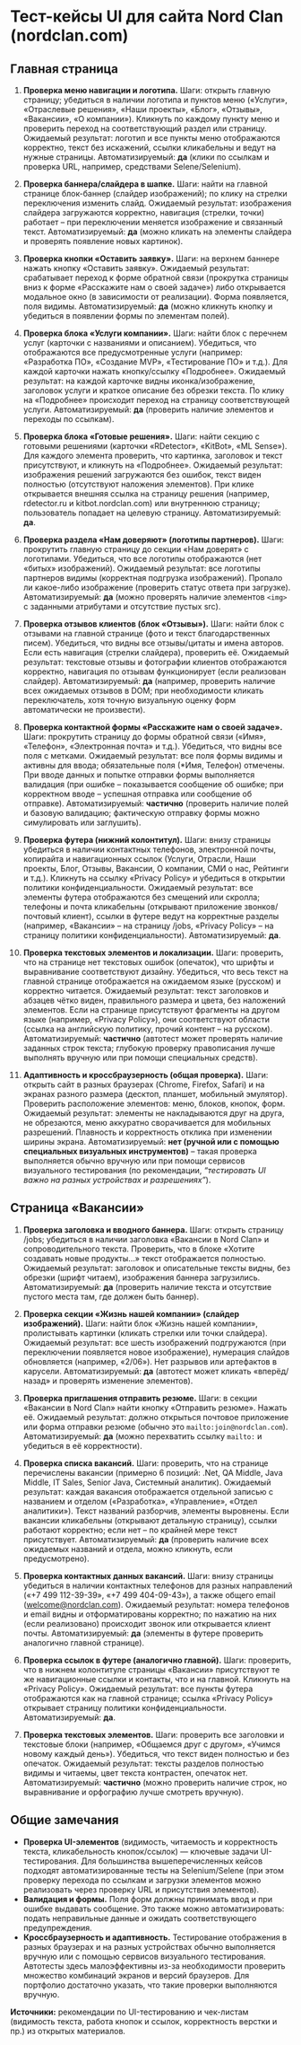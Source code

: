 # Тест-кейсы UI для сайта Nord Clan (nordclan.com)

## Главная страница

1. **Проверка меню навигации и логотипа.** Шаги: открыть главную страницу; убедиться в наличии логотипа и пунктов меню («Услуги», «Отраслевые решения», «Наши проекты», «Блог», «Отзывы», «Вакансии», «О компании»). Кликнуть по каждому пункту меню и проверить переход на соответствующий раздел или страницу.
   Ожидаемый результат: логотип и все пункты меню отображаются корректно, текст без искажений, ссылки кликабельны и ведут на нужные страницы. Автоматизируемый: **да** (клики по ссылкам и проверка URL, например, средствами Selene/Selenium).

2. **Проверка баннера/слайдера в шапке.** Шаги: найти на главной странице блок-баннер (слайдер изображений); по клику на стрелки переключения изменить слайд.
   Ожидаемый результат: изображения слайдера загружаются корректно, навигация (стрелки, точки) работает – при переключении меняется изображение и связанный текст. Автоматизируемый: **да** (можно кликать на элементы слайдера и проверять появление новых картинок).

3. **Проверка кнопки «Оставить заявку».** Шаги: на верхнем баннере нажать кнопку «Оставить заявку».
   Ожидаемый результат: срабатывает переход к форме обратной связи (прокрутка страницы вниз к форме «Расскажите нам о своей задаче») либо открывается модальное окно (в зависимости от реализации). Форма появляется, поля видимы. Автоматизируемый: **да** (можно кликнуть кнопку и убедиться в появлении формы по элементам полей).

4. **Проверка блока «Услуги компании».** Шаги: найти блок с перечнем услуг (карточки с названиями и описанием). Убедиться, что отображаются все предусмотренные услуги (например: «Разработка ПО», «Создание MVP», «Тестирование ПО» и т.д.). Для каждой карточки нажать кнопку/ссылку «Подробнее».
   Ожидаемый результат: на каждой карточке видны иконка/изображение, заголовок услуги и краткое описание без обрезки текста. По клику на «Подробнее» происходит переход на страницу соответствующей услуги. Автоматизируемый: **да** (проверить наличие элементов и переходы по ссылкам).

5. **Проверка блока «Готовые решения».** Шаги: найти секцию с готовыми решениями (карточки «RDetector», «KitBot», «ML Sense»). Для каждого элемента проверить, что картинка, заголовок и текст присутствуют, и кликнуть на «Подробнее».
   Ожидаемый результат: изображения решений загружаются без ошибок, текст виден полностью (отсутствуют наложения элементов). При клике открывается внешняя ссылка на страницу решения (например, rdetector.ru и kitbot.nordclan.com) или внутреннюю страницу; пользователь попадает на целевую страницу. Автоматизируемый: **да**.

6. **Проверка раздела «Нам доверяют» (логотипы партнеров).** Шаги: прокрутить главную страницу до секции «Нам доверят» с логотипами. Убедиться, что все логотипы отображаются (нет «битых» изображений).
   Ожидаемый результат: все логотипы партнеров видимы (корректная подгрузка изображений). Пропало ли какое-либо изображение (проверить статус ответа при загрузке). Автоматизируемый: **да** (можно проверять наличие элементов `<img>` с заданными атрибутами и отсутствие пустых src).

7. **Проверка отзывов клиентов (блок «Отзывы»).** Шаги: найти блок с отзывами на главной странице (фото и текст благодарственных писем). Убедиться, что видны все отзывы/цитаты и имена авторов. Если есть навигация (стрелки слайдера), проверить её.
   Ожидаемый результат: текстовые отзывы и фотографии клиентов отображаются корректно, навигация по отзывам функционирует (если реализован слайдер). Автоматизируемый: **да** (например, проверить наличие всех ожидаемых отзывов в DOM; при необходимости кликать переключатель, хотя точную визуальную оценку форм автоматически не произвести).

8. **Проверка контактной формы «Расскажите нам о своей задаче».** Шаги: прокрутить страницу до формы обратной связи («Имя», «Телефон», «Электронная почта» и т.д.). Убедиться, что видны все поля с метками.
   Ожидаемый результат: все поля формы видимы и активны для ввода; обязательные поля (\*Имя, Телефон) отмечены. При вводе данных и попытке отправки формы выполняется валидация (при ошибке – показывается сообщение об ошибке; при корректном вводе – успешная отправка или сообщение об отправке). Автоматизируемый: **частично** (проверить наличие полей и базовую валидацию; фактическую отправку формы можно симулировать или заглушить).

9. **Проверка футера (нижний колонтитул).** Шаги: внизу страницы убедиться в наличии контактных телефонов, электронной почты, копирайта и навигационных ссылок (Услуги, Отрасли, Наши проекты, Блог, Отзывы, Вакансии, О компании, СМИ о нас, Рейтинги и т.д.). Кликнуть на ссылку «Privacy Policy» и убедиться в открытии политики конфиденциальности.
   Ожидаемый результат: все элементы футера отображаются без смещений или скролла; телефоны и почта кликабельны (открывают приложение звонков/почтовый клиент), ссылки в футере ведут на корректные разделы (например, «Вакансии» – на страницу /jobs, «Privacy Policy» – на страницу политики конфиденциальности). Автоматизируемый: **да**.

10. **Проверка текстовых элементов и локализации.** Шаги: проверить, что на странице нет текстовых ошибок (опечаток), что шрифты и выравнивание соответствуют дизайну. Убедиться, что весь текст на главной странице отображается на ожидаемом языке (русском) и корректно читается.
    Ожидаемый результат: текст заголовков и абзацев чётко виден, правильного размера и цвета, без наложений элементов. Если на странице присутствуют фрагменты на другом языке (например, «Privacy Policy»), они соответствуют области (ссылка на английскую политику, прочий контент – на русском). Автоматизируемый: **частично** (автотест может проверять наличие заданных строк текста; глубокую проверку правописания лучше выполнять вручную или при помощи специальных средств).

11. **Адаптивность и кроссбраузерность (общая проверка).** Шаги: открыть сайт в разных браузерах (Chrome, Firefox, Safari) и на экранах разного размера (десктоп, планшет, мобильный эмулятор). Проверить расположение элементов: меню, блоков, кнопок, форм.
    Ожидаемый результат: элементы не накладываются друг на друга, не обрезаются, меню аккуратно сворачивается для мобильных разрешений. Плавность и корректность отклика при изменении ширины экрана. Автоматизируемый: **нет (ручной или с помощью специальных визуальных инструментов)** – такая проверка выполняется обычно вручную или при помощи сервисов визуального тестирования (по рекомендации, *“тестировать UI важно на разных устройствах и разрешениях”*).

## Страница «Вакансии»

1. **Проверка заголовка и вводного баннера.** Шаги: открыть страницу /jobs; убедиться в наличии заголовка «Вакансии в Nord Clan» и сопроводительного текста. Проверить, что в блоке «Хотите создавать новые продукты...» текст отображается полностью.
   Ожидаемый результат: заголовок и описательные тексты видны, без обрезки (шрифт читаем), изображения баннера загрузились. Автоматизируемый: **да** (проверить наличие текста и отсутствие пустого места там, где должен быть баннер).

2. **Проверка секции «Жизнь нашей компании» (слайдер изображений).** Шаги: найти блок «Жизнь нашей компании», пролистывать картинки (кликать стрелки или точки слайдера).
   Ожидаемый результат: все шесть изображений подгружаются (при переключении появляется новое изображение), нумерация слайдов обновляется (например, «2/06»). Нет разрывов или артефактов в карусели. Автоматизируемый: **да** (автотест может кликать «вперёд/назад» и проверять изменение элементов).

3. **Проверка приглашения отправить резюме.** Шаги: в секции «Вакансии в Nord Clan» найти кнопку «Отправить резюме». Нажать её.
   Ожидаемый результат: должно открыться почтовое приложение или форма отправки резюме (обычно это `mailto:join@nordclan.com`). Автоматизируемый: **да** (можно перехватить ссылку `mailto:` и убедиться в её корректности).

4. **Проверка списка вакансий.** Шаги: проверить, что на странице перечислены вакансии (примерно 6 позиций: .Net, QA Middle, Java Middle, IT Sales, Senior Java, Системный аналитик).
   Ожидаемый результат: каждая вакансия отображается отдельной записью с названием и отделом («Разработка», «Управление», «Отдел аналитики»). Текст названий разборчив, элементы выровнены. Если вакансии кликабельны (открывают детальную страницу), ссылки работают корректно; если нет – по крайней мере текст присутствует. Автоматизируемый: **да** (проверить наличие всех ожидаемых названий и отдела, можно кликнуть, если предусмотрено).

5. **Проверка контактных данных вакансий.** Шаги: внизу страницы убедиться в наличии контактных телефонов для разных направлений («+7 499 112-39-39», «+7 499 404-09-43»), а также общего email ([welcome@nordclan.com](mailto:welcome@nordclan.com)).
   Ожидаемый результат: номера телефонов и email видны и отформатированы корректно; по нажатию на них (если реализовано) происходит звонок или открывается клиент почты. Автоматизируемый: **да** (элементы в футере проверить аналогично главной странице).

6. **Проверка ссылок в футере (аналогично главной).** Шаги: проверить, что в нижнем колонтитуле страницы «Вакансии» присутствуют те же навигационные ссылки и контакты, что и на главной. Кликнуть на «Privacy Policy».
   Ожидаемый результат: все пункты футера отображаются как на главной странице; ссылка «Privacy Policy» открывает страницу политики конфиденциальности. Автоматизируемый: **да**.

7. **Проверка текстовых элементов.** Шаги: проверить все заголовки и текстовые блоки (например, «Общаемся друг с другом», «Учимся новому каждый день»). Убедиться, что текст виден полностью и без опечаток.
   Ожидаемый результат: тексты разделов полностью видимы и читаемы, цвет текста контрастен, опечаток нет. Автоматизируемый: **частично** (можно проверить наличие строк, но выравнивание и орфографию лучше смотреть вручную).

## Общие замечания

* **Проверка UI-элементов** (видимость, читаемость и корректность текста, кликабельность кнопок/ссылок) — ключевые задачи UI-тестирования. Для большинства вышеперечисленных кейсов подходят автоматизированные тесты на Selenium/Selene (при этом проверку перехода по ссылкам и загрузки элементов можно реализовать через проверку URL и присутствия элементов).
* **Валидация и формы.** Поля форм должны принимать ввод и при ошибке выдавать сообщение. Это также можно автоматизировать: подать неправильные данные и ожидать соответствующего предупреждения.
* **Кроссбраузерность и адаптивность.** Тестирование отображения в разных браузерах и на разных устройствах обычно выполняется вручную или с помощью сервисов визуального тестирования. Автотесты здесь малоэффективны из-за необходимости проверить множество комбинаций экранов и версий браузеров. Для портфолио достаточно указать, что такие проверки выполняются вручную.

**Источники:** рекомендации по UI-тестированию и чек-листам (видимость текста, работа кнопок и ссылок, корректность верстки и пр.) из открытых материалов.
